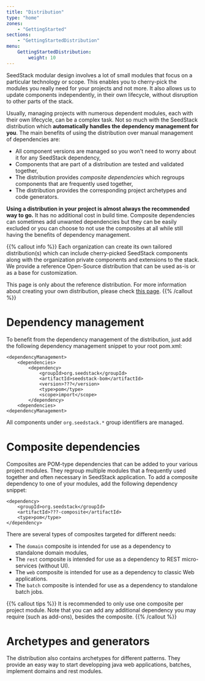 ```yaml
---
title: "Distribution"
type: "home"
zones:
    - "GettingStarted"
sections:
    - "GettingStartedDistribution"
menu:
    GettingStartedDistribution:
        weight: 10
---
```


SeedStack modular design involves a lot of small modules that focus on a particular technology or scope. This enables you
to cherry-pick the modules you really need for your projects and not more. It also allows us to update components 
independently, in their own lifecycle, without disruption to other parts of the stack.<!--more-->

Usually, managing projects with numerous dependent modules, each with their own lifecycle, can be a complex task. Not so 
much with the SeedStack distribution which **automatically handles the dependency management for you**. The main benefits of 
using the distribution over manual management of dependencies are:

* All component versions are managed so you won't need to worry about it for any SeedStack dependency,
* Components that are part of a distribution are tested and validated together,
* The distribution provides *composite dependencies* which regroups components that are frequently used together,
* The distribution provides the corresponding project archetypes and code generators.
 
**Using a distribution in your project is almost always the recommended way to go.** It has no additional cost in build
time. Composite dependencies can sometimes add unwanted dependencies but they can be easily excluded or you can choose
to not use the composites at all while still having the benefits of dependency management.

{{% callout info %}}
Each organization can create its own tailored distribution(s) which can include cherry-picked SeedStack components 
along with the organization private components and extensions to the stack. We provide a reference Open-Source 
distribution that can be used as-is or as a base for customization. 

This page is only about the reference distribution. For more information about creating your own distribution, please
check [this page](create-your-own).
{{% /callout %}}

# Dependency management

To benefit from the dependency management of the distribution, just add the following dependency management snippet
to your root pom.xml:

    <dependencyManagement>
        <dependencies>
            <dependency>
                <groupId>org.seedstack</groupId>
                <artifactId>seedstack-bom</artifactId>
                <version>???</version>
                <type>pom</type>
                <scope>import</scope>
            </dependency>
        <dependencies>
    <dependencyManagement>

All components under `org.seedstack.*` group identifiers are managed.

# Composite dependencies

Composites are POM-type dependencies that can be added to your various project modules. They regroup multiple modules 
that a frequently used together and often necessary in SeedStack application. To add a composite dependency to one of
your modules, add the following dependency snippet:

    <dependency>
	    <groupId>org.seedstack</groupId>
		<artifactId>???-composite</artifactId>
		<type>pom</type>
	</dependency>

There are several types of composites targeted for different needs:

* The `domain` composite is intended for use as a dependency to standalone domain modules,
* The `rest` composite is intended for use as a dependency to REST micro-services (without UI).
* The `web` composite is intended for use as a dependency to classic Web applications.
* The `batch` composite is intended for use as a dependency to standalone batch jobs.

{{% callout tips %}}
It is recommended to only use one composite per project module. Note that you can add any additional dependency you may require (such as add-ons), besides the composite.
{{% /callout %}}

# Archetypes and generators

The distribution also contains archetypes for different patterns. They provide an easy way to start developping java web applications, batches, implement domains and rest modules.
